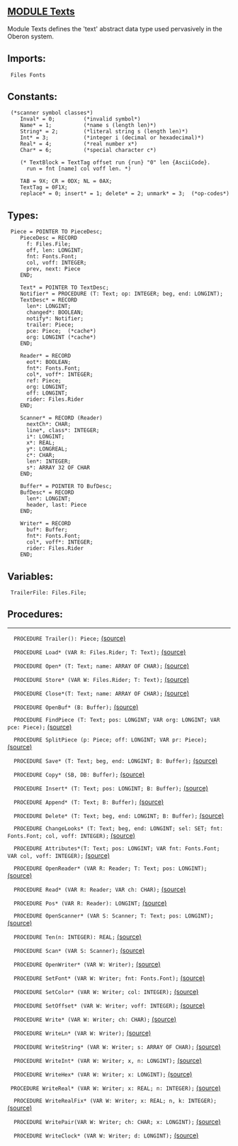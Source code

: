 
## [MODULE Texts](https://github.com/io-core/Edit/blob/main/Texts.Mod)
Module Texts defines the 'text' abstract data type used pervasively in the Oberon system.


  ## Imports:
` Files Fonts`

## Constants:
```
 (*scanner symbol classes*)
    Inval* = 0;         (*invalid symbol*)
    Name* = 1;          (*name s (length len)*)
    String* = 2;        (*literal string s (length len)*)
    Int* = 3;           (*integer i (decimal or hexadecimal)*)
    Real* = 4;          (*real number x*)
    Char* = 6;          (*special character c*)

    (* TextBlock = TextTag offset run {run} "0" len {AsciiCode}.
      run = fnt [name] col voff len. *)

    TAB = 9X; CR = 0DX; NL = 0AX; 
    TextTag = 0F1X;
    replace* = 0; insert* = 1; delete* = 2; unmark* = 3;  (*op-codes*)

```
## Types:
```
 Piece = POINTER TO PieceDesc;
    PieceDesc = RECORD
      f: Files.File;
      off, len: LONGINT;
      fnt: Fonts.Font;
      col, voff: INTEGER;
      prev, next: Piece
    END;

    Text* = POINTER TO TextDesc;
    Notifier* = PROCEDURE (T: Text; op: INTEGER; beg, end: LONGINT);
    TextDesc* = RECORD
      len*: LONGINT;
      changed*: BOOLEAN;
      notify*: Notifier;
      trailer: Piece;
      pce: Piece;  (*cache*)
      org: LONGINT (*cache*)
    END;

    Reader* = RECORD
      eot*: BOOLEAN;
      fnt*: Fonts.Font;
      col*, voff*: INTEGER;
      ref: Piece;
      org: LONGINT;
      off: LONGINT;
      rider: Files.Rider
    END;

    Scanner* = RECORD (Reader)
      nextCh*: CHAR;
      line*, class*: INTEGER;
      i*: LONGINT;
      x*: REAL;
      y*: LONGREAL;
      c*: CHAR;
      len*: INTEGER;
      s*: ARRAY 32 OF CHAR
    END;

    Buffer* = POINTER TO BufDesc;
    BufDesc* = RECORD
      len*: LONGINT;
      header, last: Piece
    END;

    Writer* = RECORD
      buf*: Buffer;
      fnt*: Fonts.Font;
      col*, voff*: INTEGER;
      rider: Files.Rider
    END;     

```
## Variables:
```
 TrailerFile: Files.File;

```
## Procedures:
---

`  PROCEDURE Trailer(): Piece;` [(source)](https://github.com/io-orig/System/blob/main/Texts.Mod#L81)


`  PROCEDURE Load* (VAR R: Files.Rider; T: Text);` [(source)](https://github.com/io-orig/System/blob/main/Texts.Mod#L87)


`  PROCEDURE Open* (T: Text; name: ARRAY OF CHAR);` [(source)](https://github.com/io-orig/System/blob/main/Texts.Mod#L113)


`  PROCEDURE Store* (VAR W: Files.Rider; T: Text);` [(source)](https://github.com/io-orig/System/blob/main/Texts.Mod#L131)


`  PROCEDURE Close*(T: Text; name: ARRAY OF CHAR);` [(source)](https://github.com/io-orig/System/blob/main/Texts.Mod#L165)


`  PROCEDURE OpenBuf* (B: Buffer);` [(source)](https://github.com/io-orig/System/blob/main/Texts.Mod#L173)


`  PROCEDURE FindPiece (T: Text; pos: LONGINT; VAR org: LONGINT; VAR pce: Piece);` [(source)](https://github.com/io-orig/System/blob/main/Texts.Mod#L178)


`  PROCEDURE SplitPiece (p: Piece; off: LONGINT; VAR pr: Piece);` [(source)](https://github.com/io-orig/System/blob/main/Texts.Mod#L190)


`  PROCEDURE Save* (T: Text; beg, end: LONGINT; B: Buffer);` [(source)](https://github.com/io-orig/System/blob/main/Texts.Mod#L205)


`  PROCEDURE Copy* (SB, DB: Buffer);` [(source)](https://github.com/io-orig/System/blob/main/Texts.Mod#L223)


`  PROCEDURE Insert* (T: Text; pos: LONGINT; B: Buffer);` [(source)](https://github.com/io-orig/System/blob/main/Texts.Mod#L232)


`  PROCEDURE Append* (T: Text; B: Buffer);` [(source)](https://github.com/io-orig/System/blob/main/Texts.Mod#L251)


`  PROCEDURE Delete* (T: Text; beg, end: LONGINT; B: Buffer);` [(source)](https://github.com/io-orig/System/blob/main/Texts.Mod#L255)


`  PROCEDURE ChangeLooks* (T: Text; beg, end: LONGINT; sel: SET; fnt: Fonts.Font; col, voff: INTEGER);` [(source)](https://github.com/io-orig/System/blob/main/Texts.Mod#L273)


`  PROCEDURE Attributes*(T: Text; pos: LONGINT; VAR fnt: Fonts.Font; VAR col, voff: INTEGER);` [(source)](https://github.com/io-orig/System/blob/main/Texts.Mod#L290)


`  PROCEDURE OpenReader* (VAR R: Reader; T: Text; pos: LONGINT);` [(source)](https://github.com/io-orig/System/blob/main/Texts.Mod#L297)


`  PROCEDURE Read* (VAR R: Reader; VAR ch: CHAR);` [(source)](https://github.com/io-orig/System/blob/main/Texts.Mod#L304)


`  PROCEDURE Pos* (VAR R: Reader): LONGINT;` [(source)](https://github.com/io-orig/System/blob/main/Texts.Mod#L315)


`  PROCEDURE OpenScanner* (VAR S: Scanner; T: Text; pos: LONGINT);` [(source)](https://github.com/io-orig/System/blob/main/Texts.Mod#L321)


`  PROCEDURE Ten(n: INTEGER): REAL;` [(source)](https://github.com/io-orig/System/blob/main/Texts.Mod#L329)


`  PROCEDURE Scan* (VAR S: Scanner);` [(source)](https://github.com/io-orig/System/blob/main/Texts.Mod#L339)


`  PROCEDURE OpenWriter* (VAR W: Writer);` [(source)](https://github.com/io-orig/System/blob/main/Texts.Mod#L406)


`  PROCEDURE SetFont* (VAR W: Writer; fnt: Fonts.Font);` [(source)](https://github.com/io-orig/System/blob/main/Texts.Mod#L412)


`  PROCEDURE SetColor* (VAR W: Writer; col: INTEGER);` [(source)](https://github.com/io-orig/System/blob/main/Texts.Mod#L416)


`  PROCEDURE SetOffset* (VAR W: Writer; voff: INTEGER);` [(source)](https://github.com/io-orig/System/blob/main/Texts.Mod#L420)


`  PROCEDURE Write* (VAR W: Writer; ch: CHAR);` [(source)](https://github.com/io-orig/System/blob/main/Texts.Mod#L424)


`  PROCEDURE WriteLn* (VAR W: Writer);` [(source)](https://github.com/io-orig/System/blob/main/Texts.Mod#L437)


`  PROCEDURE WriteString* (VAR W: Writer; s: ARRAY OF CHAR);` [(source)](https://github.com/io-orig/System/blob/main/Texts.Mod#L441)


`  PROCEDURE WriteInt* (VAR W: Writer; x, n: LONGINT);` [(source)](https://github.com/io-orig/System/blob/main/Texts.Mod#L447)


`  PROCEDURE WriteHex* (VAR W: Writer; x: LONGINT);` [(source)](https://github.com/io-orig/System/blob/main/Texts.Mod#L463)


` PROCEDURE WriteReal* (VAR W: Writer; x: REAL; n: INTEGER);` [(source)](https://github.com/io-orig/System/blob/main/Texts.Mod#L474)


`  PROCEDURE WriteRealFix* (VAR W: Writer; x: REAL; n, k: INTEGER);` [(source)](https://github.com/io-orig/System/blob/main/Texts.Mod#L504)


`  PROCEDURE WritePair(VAR W: Writer; ch: CHAR; x: LONGINT);` [(source)](https://github.com/io-orig/System/blob/main/Texts.Mod#L525)


`  PROCEDURE WriteClock* (VAR W: Writer; d: LONGINT);` [(source)](https://github.com/io-orig/System/blob/main/Texts.Mod#L530)

